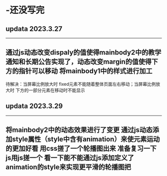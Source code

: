 # -还没写完

## updata 2023.3.27 
---
通过js动态改变dispaly的值使得mainbody2中的教学通知和长期公告实现了，动态改变margin的值使得下方的指针可以移动
将mainbody1中的样式进行加工
---
待解决：当屏幕比例放大时 fixed元素不能随着整体页面左右移动；当屏幕比例放大时 下方的一部分元素在移动时不能显示

## updata 2023.3.29
---
将mainbody2中的动态效果进行了变更 通过js动态添加style属性（style中含有animation）来使元素运动的更加好看
用css搓了一个轮播图出来 准备复习一下js用js搓一个
看一下能不能通过js添加定义了animation的style来实现更平滑的轮播图把
---
